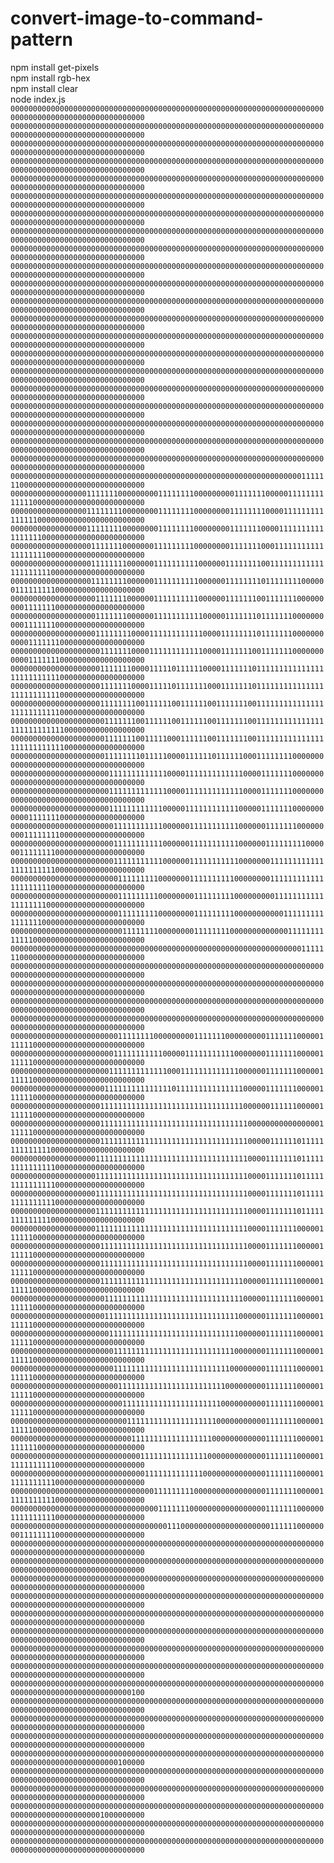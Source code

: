 # convert-image-to-command-pattern
npm install get-pixels
<br>
npm install rgb-hex
<br>
npm install clear
<br>
node index.js
<br>
`0000000000000000000000000000000000000000000000000000000000000000000000000000000000000000000000000000`<br>
`0000000000000000000000000000000000000000000000000000000000000000000000000000000000000000000000000000`<br>
`0000000000000000000000000000000000000000000000000000000000000000000000000000000000000000000000000000`<br>
`0000000000000000000000000000000000000000000000000000000000000000000000000000000000000000000000000000`<br>
`0000000000000000000000000000000000000000000000000000000000000000000000000000000000000000000000000000`<br>
`0000000000000000000000000000000000000000000000000000000000000000000000000000000000000000000000000000`<br>
`0000000000000000000000000000000000000000000000000000000000000000000000000000000000000000000000000000`<br>
`0000000000000000000000000000000000000000000000000000000000000000000000000000000000000000000000000000`<br>
`0000000000000000000000000000000000000000000000000000000000000000000000000000000000000000000000000000`<br>
`0000000000000000000000000000000000000000000000000000000000000000000000000000000000000000000000000000`<br>
`0000000000000000000000000000000000000000000000000000000000000000000000000000000000000000000000000000`<br>
`0000000000000000000000000000000000000000000000000000000000000000000000000000000000000000000000000000`<br>
`0000000000000000000000000000000000000000000000000000000000000000000000000000000000000000000000000000`<br>
`0000000000000000000000000000000000000000000000000000000000000000000000000000000000000000000000000000`<br>
`0000000000000000000000000000000000000000000000000000000000000000000000000000000000000000000000000000`<br>
`0000000000000000000000000000000000000000000000000000000000000000000000000000000000000000000000000000`<br>
`0000000000000000000000000000000000000000000000000000000000000000000000000000000000000000000000000000`<br>
`0000000000000000000000000000000000000000000000000000000000000000000000000000000000000000000000000000`<br>
`0000000000000000000000000000000000000000000000000000000000000000000000000000000000000000000000000000`<br>
`0000000000000000000000000000000000000000000000000000000000000000000000000000000000000000000000000000`<br>
`0000000000000000000000000000000000000000000000000000000000000000000000000000000000000000000000000000`<br>
`0000000000000000000000000000000000000000000000000000000000000000011111110000000000000000000000000000`<br>
`0000000000000000011111110000000001111111100000000011111110000011111111111110000000000000000000000000`<br>
`0000000000000000011111111000000001111111100000000111111110000111111111111111000000000000000000000000`<br>
`0000000000000000011111111000000001111111100000000111111100001111111111111111100000000000000000000000`<br>
`0000000000000000001111111000000011111111100000000111111100011111111111111111110000000000000000000000`<br>
`0000000000000000001111111100000011111111110000001111111100111111111111111111111000000000000000000000`<br>
`0000000000000000001111111100000011111111110000001111111101111111100000011111111100000000000000000000`<br>
`0000000000000000000111111100000011111111110000001111111001111111000000000111111100000000000000000000`<br>
`0000000000000000000111111100000011111111111000001111111011111110000000000111111100000000000000000000`<br>
`0000000000000000000111111110000111111111111000011111111011111110000000000011111110000000000000000000`<br>
`0000000000000000000011111110000111111111111000011111110011111110000000000011111110000000000000000000`<br>
`0000000000000000000011111110000111110111111000011111110111111111111111111111111110000000000000000000`<br>
`0000000000000000000011111110000111110111111100011111110111111111111111111111111110000000000000000000`<br>
`0000000000000000000011111111001111110011111100111111100111111111111111111111111110000000000000000000`<br>
`0000000000000000000001111111001111110011111100111111100111111111111111111111111111000000000000000000`<br>
`0000000000000000000001111111001111100011111100111111100111111111111111111111111111000000000000000000`<br>
`0000000000000000000001111111101111100001111110111111000111111110000000000000000000000000000000000000`<br>
`0000000000000000000000111111111111100001111111111111000011111110000000000000000000000000000000000000`<br>
`0000000000000000000000111111111111100001111111111111000011111110000000000000000000000000000000000000`<br>
`0000000000000000000000111111111111000001111111111110000011111110000000000011111110000000000000000000`<br>
`0000000000000000000000011111111111000000111111111110000001111111000000000111111110000000000000000000`<br>
`0000000000000000000000011111111111000000111111111110000001111111110000001111111100000000000000000000`<br>
`0000000000000000000000011111111111000000111111111110000000111111111111111111111100000000000000000000`<br>
`0000000000000000000000001111111110000000111111111100000000111111111111111111111000000000000000000000`<br>
`0000000000000000000000001111111110000000011111111100000000011111111111111111110000000000000000000000`<br>
`0000000000000000000000001111111110000000011111111100000000000111111111111111100000000000000000000000`<br>
`0000000000000000000000000111111110000000011111111000000000000011111111111110000000000000000000000000`<br>
`0000000000000000000000000000000000000000000000000000000000000000011111110000000000000000000000000000`<br>
`0000000000000000000000000000000000000000000000000000000000000000000000000000000000000000000000000000`<br>
`0000000000000000000000000000000000000000000000000000000000000000000000000000000000000000000000000000`<br>
`0000000000000000000000000000000000000000000000000000000000000000000000000000000000000000000000000000`<br>
`0000000000000000000000000000000000000000000000000000000000000000000000000000000000000000000000000000`<br>
`0000000000000000000000001111111100000000011111110000000001111111000001111110000000000000000000000000`<br>
`0000000000000000000000011111111111000001111111111100000001111111000001111110000000000000000000000000`<br>
`0000000000000000000000111111111111100011111111111110000001111111000001111110000000000000000000000000`<br>
`0000000000000000000001111111111111110111111111111111000001111111000001111110000000000000000000000000`<br>
`0000000000000000000011111111111111111111111111111111000000111111000001111110000000000000000000000000`<br>
`0000000000000000000011111111111111111111111111111111100000000000000001111110000000000000000000000000`<br>
`0000000000000000000011111111111111111111111111111111100000111111011111111111111000000000000000000000`<br>
`0000000000000000000111111111111111111111111111111111100001111111011111111111111100000000000000000000`<br>
`0000000000000000000111111111111111111111111111111111100001111111011111111111111100000000000000000000`<br>
`0000000000000000000111111111111111111111111111111111100001111111011111111111111100000000000000000000`<br>
`0000000000000000000111111111111111111111111111111111100001111111011111111111111000000000000000000000`<br>
`0000000000000000000111111111111111111111111111111111100001111111000001111110000000000000000000000000`<br>
`0000000000000000000011111111111111111111111111111111100001111111000001111110000000000000000000000000`<br>
`0000000000000000000011111111111111111111111111111111100001111111000001111110000000000000000000000000`<br>
`0000000000000000000011111111111111111111111111111111000001111111000001111110000000000000000000000000`<br>
`0000000000000000000001111111111111111111111111111111000001111111000001111110000000000000000000000000`<br>
`0000000000000000000001111111111111111111111111111110000001111111000001111110000000000000000000000000`<br>
`0000000000000000000000111111111111111111111111111110000001111111000001111110000000000000000000000000`<br>
`0000000000000000000000011111111111111111111111111100000001111111000001111110000000000000000000000000`<br>
`0000000000000000000000011111111111111111111111111000000001111111000001111110000000000000000000000000`<br>
`0000000000000000000000001111111111111111111111110000000001111111000001111110000000000000000000000000`<br>
`0000000000000000000000000111111111111111111111100000000001111111000001111110000000000000000000000000`<br>
`0000000000000000000000000011111111111111111111000000000001111111000001111110000000000000000000000000`<br>
`0000000000000000000000000001111111111111111110000000000001111111000001111111000000000000000000000000`<br>
`0000000000000000000000000000011111111111111100000000000001111111000001111111111100000000000000000000`<br>
`0000000000000000000000000000001111111111111000000000000001111111000001111111111100000000000000000000`<br>
`0000000000000000000000000000000011111111100000000000000001111111000001111111111100000000000000000000`<br>
`0000000000000000000000000000000001111111000000000000000001111111000000111111111100000000000000000000`<br>
`0000000000000000000000000000000000011100000000000000000000111111000000001111111100000000000000000000`<br>
`0000000000000000000000000000000000000000000000000000000000000000000000000000000000000000000000000000`<br>
`0000000000000000000000000000000000000000000000000000000000000000000000000000000000000000000000000000`<br>
`0000000000000000000000000000000000000000000000000000000000000000000000000000000000000000000000000000`<br>
`0000000000000000000000000000000000000000000000000000000000000000000000000000000000000000000000000000`<br>
`0000000000000000000000000000000000000000000000000000000000000000000000000000000000000000000000000000`<br>
`0000000000000000000000000000000000000000000000000000000000000000000000000000000000000000000000000000`<br>
`0000000000000000000000000000000000000000000000000000000000000000000000000000000000000000000000000000`<br>
`0000000000000000000000000000000000000000000000000000000000000000000000000000000000000000000000000000`<br>
`0000000000000000000000000000000000000000000000000000000000000000000000000000000000000000000000000100`<br>
`0000000000000000000000000000000000000000000000000000000000000000000000000000000000000000000000000000`<br>
`0000000000000000000000000000000000000000000000000000000000000000000000000000000000000000000000000000`<br>
`0000000000000000000000000000000000000000000000000000000000000000000000000000000000000000000000000000`<br>
`0000000000000000000000000000000000000000000000000000000000000000000000000000000000000000000000100000`<br>
`0000000000000000000000000000000000000000000000000000000000000000000000000000000000000000000000000000`<br>
`0000000000000000000000000000000000000000000000000000000000000000000000000000000000000000000000000000`<br>
`0000000000000000000000000000000000000000000000000000000000000000000000000000000000000000001000000000`<br>
`0000000000000000000000000000000000000000000000000000000000000000000000000000000000000000000000000000`<br>
`0000000000000000000000000000000000000000000000000000000000000000000000000000000000000000000000000000`<br>